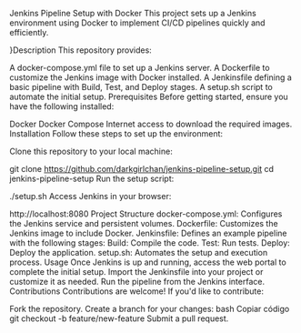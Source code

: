 Jenkins Pipeline Setup with Docker
This project sets up a Jenkins environment using Docker to implement CI/CD pipelines quickly and efficiently.

}Description
This repository provides:

A docker-compose.yml file to set up a Jenkins server.
A Dockerfile to customize the Jenkins image with Docker installed.
A Jenkinsfile defining a basic pipeline with Build, Test, and Deploy stages.
A setup.sh script to automate the initial setup.
Prerequisites
Before getting started, ensure you have the following installed:

Docker
Docker Compose
Internet access to download the required images.
Installation
Follow these steps to set up the environment:

Clone this repository to your local machine:

git clone https://github.com/darkgirlchan/jenkins-pipeline-setup.git
cd jenkins-pipeline-setup
Run the setup script:

./setup.sh
Access Jenkins in your browser:

http://localhost:8080
Project Structure
docker-compose.yml: Configures the Jenkins service and persistent volumes.
Dockerfile: Customizes the Jenkins image to include Docker.
Jenkinsfile: Defines an example pipeline with the following stages:
Build: Compile the code.
Test: Run tests.
Deploy: Deploy the application.
setup.sh: Automates the setup and execution process.
Usage
Once Jenkins is up and running, access the web portal to complete the initial setup.
Import the Jenkinsfile into your project or customize it as needed.
Run the pipeline from the Jenkins interface.
Contributions
Contributions are welcome! If you'd like to contribute:

Fork the repository.
Create a branch for your changes:
bash
Copiar código
git checkout -b feature/new-feature
Submit a pull request.

